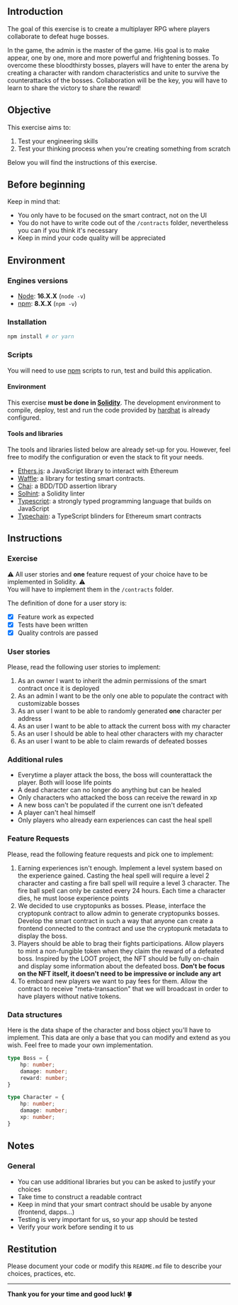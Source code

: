 ## Introduction
The goal of this exercise is to create a multiplayer RPG where players collaborate to defeat huge bosses.

In the game, the admin is the master of the game. His goal is to make appear, one by one, more and more powerful and frightening bosses. To overcome these bloodthirsty bosses, players will have to enter the arena by creating a character with random characteristics and unite to survive the counterattacks of the bosses. Collaboration will be the key, you will have to learn to share the victory to share the reward!

## Objective
This exercise aims to:
1. Test your engineering skills
2. Test your thinking process when you're creating something from scratch

Below you will find the instructions of this exercise.

## Before beginning
Keep in mind that:
- You only have to be focused on the smart contract, not on the UI
- You do not have to write code out of the `/contracts` folder, nevertheless you can if you think it's necessary
- Keep in mind your code quality will be appreciated

## Environment
### Engines versions
- [Node](https://nodejs.org/en/): **16.X.X** (`node -v`)
- [npm](https://www.npmjs.com/): **8.X.X** (`npm -v`)

### Installation
```sh
npm install # or yarn
```

### Scripts
You will need to use [npm](https://www.npmjs.com/) scripts to run, test and build this application.

#### Environment
This exercise **must be done in [Solidity](https://docs.soliditylang.org/)**. The development environment to compile, deploy, test and run the code provided by [hardhat](https://hardhat.org/) is already configured.

#### Tools and libraries
The tools and libraries listed below are already set-up for you. However, feel free to modify the configuration or even the stack to fit your needs.
- [Ethers.js](https://docs.ethers.io/v5/): a JavaScript library to interact with Ethereum
- [Waffle](https://getwaffle.io/): a library for testing smart contracts.
- [Chai](https://chaijs.com): a BDD/TDD assertion library
- [Solhint](https://protofire.github.io/solhint/): a Solidity linter
- [Typescript](https://www.typescriptlang.org/): a strongly typed programming language that builds on JavaScript
- [Typechain](https://github.com/dethcrypto/TypeChain): a TypeScript blinders for Ethereum smart contracts

## Instructions

### Exercise
⚠️ All user stories and **one** feature request of your choice have to be implemented in Solidity. ⚠️ <br/>
You will have to implement them in the `/contracts` folder.

The definition of done for a user story is:
- [x] Feature work as expected
- [x] Tests have been written
- [x] Quality controls are passed

### User stories
Please, read the following user stories to implement:
1. As an owner I want to inherit the admin permissions of the smart contract once it is deployed
2. As an admin I want to be the only one able to populate the contract with customizable bosses
3. As an user I want to be able to randomly generated **one** character per address
4. As an user I want to be able to attack the current boss with my character
5. As an user I should be able to heal other characters with my character
6. As an user I want to be able to claim rewards of defeated bosses

### Additional rules
- Everytime a player attack the boss, the boss will counterattack the player. Both will loose life points
- A dead character can no longer do anything but can be healed
- Only characters who attacked the boss can receive the reward in xp
- A new boss can't be populated if the current one isn't defeated
- A player can't heal himself
- Only players who already earn experiences can cast the heal spell

### Feature Requests
Please, read the following feature requests and pick one to implement:
1. Earning experiences isn't enough. Implement a level system based on the experience gained. Casting the heal spell will require a level 2 character and casting a fire ball spell will require a level 3 character. The fire ball spell can only be casted every 24 hours. Each time a character dies, he must loose experience points
2. We decided to use cryptopunks as bosses. Please, interface the cryptopunk contract to allow admin to generate cryptopunks bosses. Develop the smart contract in such a way that anyone can create a frontend connected to the contract and use the cryptopunk metadata to display the boss.
3. Players should be able to brag their fights participations. Allow players to mint a non-fungible token when they claim the reward of a defeated boss. Inspired by the LOOT project, the NFT should be fully on-chain and display some information about the defeated boss. **Don't be focus on the NFT itself, it doesn't need to be impressive or include any art**
4. To emboard new players we want to pay fees for them. Allow the contract to receive "meta-transaction" that we will broadcast in order to have players without native tokens. 

### Data structures
Here is the data shape of the character and boss object you'll have to implement. This data are only a base that you can modify and extend as you wish. Feel free to made your own implementation.

```typescript
type Boss = {
    hp: number;
    damage: number;
    reward: number;
}

type Character = {
    hp: number;
    damage: number;
    xp: number;
}
```

## Notes
### General
- You can use additional libraries but you can be asked to justify your choices
- Take time to construct a readable contract
- Keep in mind that your smart contract should be usable by anyone (frontend, dapps...)
- Testing is very important for us, so your app should be tested
- Verify your work before sending it to us

## Restitution
Please document your code or modify this `README.md` file to describe your choices, practices, etc. <br/>

---


**Thank you for your time and good luck! 🍀**
